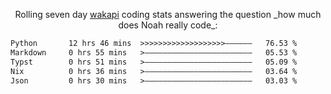 <p align="center">Rolling seven day <a href="https://wakapi.dev/"/>wakapi</a> coding stats answering the question _how much does Noah really code_:</p>
<!--START_SECTION:waka-->

```txt
Python       12 hrs 46 mins  >>>>>>>>>>>>>>>>>>>——————   76.53 %
Markdown     0 hrs 55 mins   >————————————————————————   05.53 %
Typst        0 hrs 51 mins   >————————————————————————   05.09 %
Nix          0 hrs 36 mins   >————————————————————————   03.64 %
Json         0 hrs 30 mins   >————————————————————————   03.03 %
```

<!--END_SECTION:waka-->
